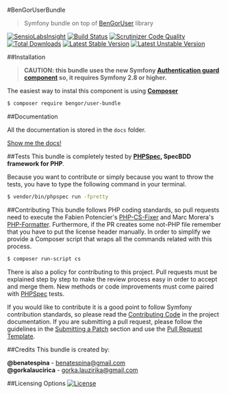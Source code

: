 #BenGorUserBundle
> Symfony bundle on top of [BenGorUser][7] library

[![SensioLabsInsight](https://insight.sensiolabs.com/projects/5a2ac745-59f8-47b9-806a-6d1f4f9c96a6/mini.png)](https://insight.sensiolabs.com/projects/5a2ac745-59f8-47b9-806a-6d1f4f9c96a6)
[![Build Status](https://travis-ci.org/BenGor/UserBundle.svg?branch=master)](https://travis-ci.org/BenGor/UserBundle)
[![Scrutinizer Code Quality](https://scrutinizer-ci.com/g/BenGor/UserBundle/badges/quality-score.png?b=master)](https://scrutinizer-ci.com/g/BenGor/UserBundle/?branch=master)
[![Total Downloads](https://poser.pugx.org/bengor/user-bundle/downloads)](https://packagist.org/packages/bengor/user-bundle)
[![Latest Stable Version](https://poser.pugx.org/bengor/user-bundle/v/stable.svg)](https://packagist.org/packages/bengor/user-bundle)
[![Latest Unstable Version](https://poser.pugx.org/bengor/user-bundle/v/unstable.svg)](https://packagist.org/packages/bengor/user-bundle)

##Installation
>**CAUTION: this bundle uses the new Symfony [Authentication guard component](http://symfony.com/blog/new-in-symfony-2-8-guard-authentication-component) so,
it requires Symfony 2.8 or higher.**

The easiest way to instal this component is using **[Composer][8]**
```bash
$ composer require bengor/user-bundle
```
##Documentation

All the documentation is stored in the `docs` folder.

[Show me the docs!](docs/index.md)

##Tests
This bundle is completely tested by **[PHPSpec][1], SpecBDD framework for PHP**.

Because you want to contribute or simply because you want to throw the tests, you have to type the following command
in your terminal.
```bash
$ vendor/bin/phpspec run -fpretty
```
##Contributing
This bundle follows PHP coding standards, so pull requests need to execute the Fabien Potencier's [PHP-CS-Fixer][5]
and Marc Morera's [PHP-Formatter][6]. Furthermore, if the PR creates some not-PHP file remember that you have to put
the license header manually. In order to simplify we provide a Composer script that wraps all the commands related with
this process.
```bash
$ composer run-script cs
```

There is also a policy for contributing to this project. Pull requests must be explained step by step to make the
review process easy in order to accept and merge them. New methods or code improvements must come paired with
[PHPSpec][1] tests.

If you would like to contribute it is a good point to follow Symfony contribution standards, so please read the
[Contributing Code][2] in the project documentation. If you are submitting a pull request, please follow the guidelines
in the [Submitting a Patch][3] section and use the [Pull Request Template][4].

##Credits
This bundle is created by:
>
**@benatespina** - [benatespina@gmail.com](mailto:benatespina@gmail.com)<br>
**@gorkalaucirica** - [gorka.lauzirika@gmail.com](mailto:gorka.lauzirika@gmail.com)

##Licensing Options
[![License](https://poser.pugx.org/bengor/user-bundle/license.svg)](https://github.com/BenGor/UserBundle/blob/master/LICENSE)

[1]: http://www.phpspec.net/
[2]: http://symfony.com/doc/current/contributing/code/index.html
[3]: http://symfony.com/doc/current/contributing/code/patches.html#check-list
[4]: http://symfony.com/doc/current/contributing/code/patches.html#make-a-pull-request
[5]: http://cs.sensiolabs.org/
[6]: https://github.com/mmoreram/php-formatter
[7]: https://github.com/BenGor/User
[8]: http://getcomposer.org

